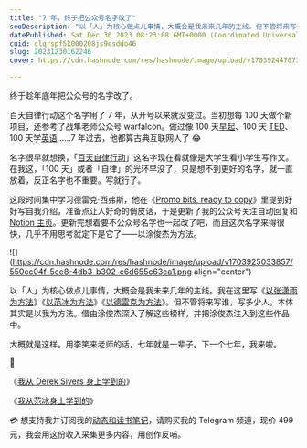 ```yaml
---
title: "7 年，终于把公众号名字改了"
seoDescription: "以「人」为核心做点儿事情，大概会是我未来几年的主线。但不管将来写谁，写多少人，本体其实是以我为方法。借由涂俊杰深入了解这些榜样，并把涂俊杰注入到这些作品中。"
datePublished: Sat Dec 30 2023 08:23:08 GMT+0000 (Coordinated Universal Time)
cuid: clqrspf5k000208js9esddo46
slug: 20231230162246
cover: https://cdn.hashnode.com/res/hashnode/image/upload/v1703924470732/6541c453-59c3-48f0-92c8-358740742445.jpeg

---
```


终于趁年底年把公众号的名字改了。

百天自律行动这个名字用了 7 年，从开号以来就没变过。当初想每 100 天做个新项目，还参考了战隼老师公众号 warfalcon。做过像 100 天[早起](https://mp.weixin.qq.com/s?__biz=MzI3MzU5MDA1OQ==&mid=2247484065&idx=1&sn=4edff545003d95e3243ccdef0d0ff8ab&chksm=eb21b0e5dc5639f3b68fcbcf2d22a470cf92c0ec47b0b984954359be48071fdee644005236cb&token=395037982&lang=zh_CN#)、100 天 [TED](https://mp.weixin.qq.com/s?__biz=MzI3MzU5MDA1OQ==&mid=2247484029&idx=1&sn=46564fe260f85e48fe9884b37377eca0&chksm=eb21b039dc56392f39c692cc567b161da3379249857c9b69fc1a1303c1f58dad4dfec318f55f#rd)、100 天学[英语](https://mp.weixin.qq.com/s?__biz=MzI3MzU5MDA1OQ==&mid=2247484218&idx=1&sn=588d1ad24a1956af4160c501e1315b55&chksm=eb21b17edc563868c5c4bd6bded79b95d2c9fa589b0e3b10ca387544bbc4f993456baee35d55#rd)……7 年过去，他都算古典互联网人了 😂

名字很早就想换，「[百天自律行动](https://mp.weixin.qq.com/s?__biz=MzI3MzU5MDA1OQ==&mid=2247483738&idx=1&sn=09090b5e124899ba7907cc7e3d925b3f&chksm=eb21b31edc563a0832cf0f918cce50191477d265573f3cd10e1f1406046336964ad7cdfac8e3#rd)」这名字现在看就像是大学生看小学生写作文。在我这，「100 天」或者「自律」的光环早没了，只是想不到更好的名字，就一直放着，反正名字也不重要。写就行了。

这段时间集中学习德雷克·西弗斯，他在《[Promo bits, ready to copy](https://sive.rs/promobox)》里提到好好写自我介绍，准备点让人好奇的俏皮话，于是更新了我的公众号关注自动回复和 [Notion 主页](https://nextjs-notion-starter-kit-peach-seven.vercel.app/)。更新完想着要不公众号名字也一起改了吧，而且这次名字来得很快，几乎不用思考就定下是它了——以涂俊杰为方法。

![](https://cdn.hashnode.com/res/hashnode/image/upload/v1703925033857/550cc04f-5ce8-4db3-b302-c6d655c63ca1.png align="center")

以「人」为核心做点儿事情，大概会是我未来几年的主线。我在这里写《[以张潇雨为方法](https://mp.weixin.qq.com/s?__biz=MzI3MzU5MDA1OQ==&mid=2247486725&idx=1&sn=2ce0548d6b1e31883d09ec8c579a340e&chksm=eb21bf41dc56365775cbcce3085d38830817950b5217ec08786f25c9a4c6ecb631dbae6068c9#rd)》《[以范冰为方法](https://mp.weixin.qq.com/s?__biz=MzI3MzU5MDA1OQ==&mid=2247487837&idx=1&sn=f6b17e5f9ad9f3a177c267b9c6a09ec4&chksm=eb21a319dc562a0face5c4e9bcdb7861c8b8f3e59e4f2bfa2530d4da0cbb2668c9813fdd381b&token=395037982&lang=zh_CN#)》《[以德雷克为方法](https://mp.weixin.qq.com/s?__biz=MzI3MzU5MDA1OQ==&mid=2247488379&idx=1&sn=a4d6863665a56a73496dcb57f2daff13&chksm=eb21a13fdc562829378860886e04bb34196313f90187afc0fed9dfa80b7a6f9344dcd4733979&token=395037982&lang=zh_CN#rd)》。但不管将来写谁，写多少人，本体其实是以我为方法。借由涂俊杰深入了解这些榜样，并把涂俊杰注入到这些作品中。

大概就是这样。用李笑来老师的话，七年就是一辈子。下一个七年，我来啦。

🔗

《[我从 Derek Sivers 身上学到的](https://mp.weixin.qq.com/s?__biz=MzI3MzU5MDA1OQ==&mid=2247488379&idx=1&sn=a4d6863665a56a73496dcb57f2daff13&chksm=eb21a13fdc562829378860886e04bb34196313f90187afc0fed9dfa80b7a6f9344dcd4733979#rd)》

《[我从范冰身上学到的](https://mp.weixin.qq.com/s?__biz=MzI3MzU5MDA1OQ==&mid=2247487837&idx=1&sn=f6b17e5f9ad9f3a177c267b9c6a09ec4&chksm=eb21a319dc562a0face5c4e9bcdb7861c8b8f3e59e4f2bfa2530d4da0cbb2668c9813fdd381b&token=395037982&lang=zh_CN#)》

💳 想支持我并订阅我的[动态和读书笔记](https://mp.weixin.qq.com/s/A_yK10ktL8Nl7RzsnGwzEg)，请购买我的 Telegram 频道，现价 499 元，我会用这份收入采集更多内容，用创作反哺。